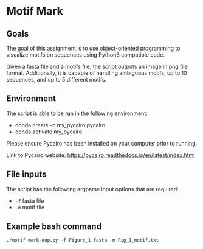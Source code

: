 # Motif Mark

## Goals
The goal of this assignment is to use object-oriented programming to visualize motifs on sequences using Python3 compatible code.

Given a fasta file and a motifs file, the script outputs an image in png file format. Additionally, it is capable of handling ambiguous motifs, up to 10 sequences, and up to 5 different motifs. 

## Environment 
The script is able to be run in the following environment:
- conda create -n my_pycairo pycairo
- conda activate my_pycairo

Please ensure Pycairo has been installed on your computer prior to running.

Link to Pycairo website: https://pycairo.readthedocs.io/en/latest/index.html

## File inputs 
The script has the following argparse input options that are required:
- ```-f``` fasta file
- ```-m``` motif file

## Example bash command
```
./motif-mark-oop.py -f Figure_1.fasta -m Fig_1_motif.txt
```